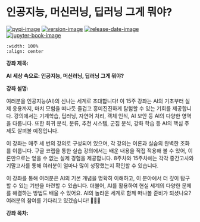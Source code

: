 # 인공지능, 머신러닝, 딥러닝 그게 뭐야?

[![pypi-image]][pypi-url]
[![version-image]][release-url]
[![release-date-image]][release-url]
[![jupyter-book-image]][docs-url]

<!-- [![license-image]][license-url] -->

<!-- Links: -->

[hyperfast python template]: https://github.com/entelecheia/hyperfast-python-template
[pypi-image]: https://img.shields.io/pypi/v/aibasics
[license-image]: https://img.shields.io/github/license/entelecheia/aibasics
[license-url]: https://github.com/entelecheia/aibasics/blob/main/LICENSE
[version-image]: https://img.shields.io/github/v/release/entelecheia/aibasics?sort=semver
[release-date-image]: https://img.shields.io/github/release-date/entelecheia/aibasics
[release-url]: https://github.com/entelecheia/aibasics/releases
[jupyter-book-image]: https://jupyterbook.org/en/stable/_images/badge.svg
[repo-url]: https://github.com/entelecheia/aibasics
[pypi-url]: https://pypi.org/project/aibasics
[docs-url]: https://aibasics.jeju.ai
[changelog]: https://github.com/entelecheia/aibasics/blob/main/CHANGELOG.md
[contributing guidelines]: https://github.com/entelecheia/aibasics/blob/main/CONTRIBUTING.md

<!-- Links: -->

```{image} assets/figs/aibasics.jpg
:width: 100%
:align: center
```

**강좌 제목:**

**AI 세상 속으로: 인공지능, 머신러닝, 딥러닝 그게 뭐야?**

**강좌 설명:**

여러분을 인공지능(AI)의 신나는 세계로 초대합니다! 이 15주 강좌는 AI의 기초부터 실제 응용까지, 마치 모험을 떠나듯 즐겁고 흥미진진하게 탐험할 수 있는 기회를 제공합니다. 강의에서는 기계학습, 딥러닝, 자연어 처리, 객체 인식, AI 보안 등 AI의 다양한 영역을 다룹니다. 또한 회귀 분석, 분류, 추천 시스템, 군집 분석, 강화 학습 등 AI의 핵심 주제도 살펴볼 예정입니다.

이 강좌는 매주 세 번의 강의로 구성되어 있으며, 각 강의는 이론과 실습의 완벽한 조화를 이룹니다. 구글 코랩을 통한 실습 강의에서는 배운 내용을 직접 적용해 볼 수 있어, 이론만으로는 얻을 수 없는 실제 경험을 제공합니다. 8주차와 15주차에는 각각 중간고사와 기말고사를 통해 여러분이 얼마나 많이 성장했는지 확인할 수 있습니다.

이 강좌를 통해 여러분은 AI의 기본 개념을 명확히 이해하고, 이 분야에서 더 깊이 탐구할 수 있는 기반을 마련할 수 있습니다. 더불어, AI를 활용하여 현실 세계의 다양한 문제를 해결하는 방법도 배울 수 있어요. AI의 놀라운 세계로 함께 떠나볼 준비가 되셨나요? 여러분의 참여를 기다리고 있겠습니다! 🌟🤖🌟

**강좌 목차:**

```{tableofcontents}

```

